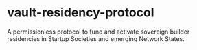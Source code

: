 # vault-residency-protocol
A permissionless protocol to fund and activate sovereign builder residencies in Startup Societies and emerging Network States.
